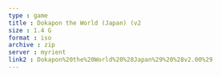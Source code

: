 ```yaml
---
type : game
title : Dokapon the World (Japan) (v2
size : 1.4 G
format : iso
archive : zip
server : myrient
link2 : Dokapon%20the%20World%20%28Japan%29%20%28v2.00%29
---
```

